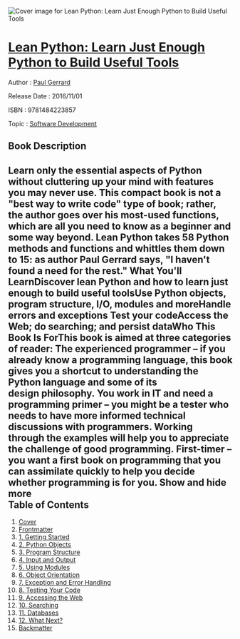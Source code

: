 ![Cover image for Lean Python: Learn Just Enough Python to Build Useful Tools](https://imgdetail.ebookreading.net/cover/cover/software_development/EB9781484223857.jpg)

[Lean Python: Learn Just Enough Python to Build Useful Tools](https://ebookreading.net/view/book/Lean+Python%3A+Learn+Just+Enough+Python+to+Build+Useful+Tools-EB9781484223857_1.html "Lean Python: Learn Just Enough Python to Build Useful Tools")
====================================================================================================================

Author : [Paul Gerrard](https://ebookreading.net/search/author/Paul+Gerrard)

Release Date : 2016/11/01

ISBN : 9781484223857

Topic : [Software Development](https://ebookreading.net/search/category/software-development)

Book Description
-----------------

 Learn only the essential aspects of Python without cluttering up your mind with features you may never use. This compact book is not a "best way to write code" type of book; rather, the author goes over his most-used functions, which are all you need to know as a beginner and some way beyond.
Lean Python takes 58 Python methods and functions and whittles them down to 15: as author Paul Gerrard says, "I haven't found a need for the rest."
What You'll LearnDiscover lean Python and how to learn just enough to build useful toolsUse Python objects, program structure, I/O, modules and moreHandle errors and exceptions Test your codeAccess the Web; do searching; and persist dataWho This Book Is ForThis book is aimed at three categories of reader: The experienced programmer – if you already know a programming language, this book gives you a shortcut to understanding the Python language and some of its design philosophy. You work in IT and need a programming primer – you might be a tester who needs to have more informed technical discussions with programmers. Working through the examples will help you to appreciate the challenge of good programming. First-timer – you want a first book on programming that you can assimilate quickly to help you decide whether programming is for you.        Show and hide more                
Table of Contents
-----------------

1. [Cover](https://ebookreading.net/view/book/Lean+Python%3A+Learn+Just+Enough+Python+to+Build+Useful+Tools-EB9781484223857_1.html)
1. [Frontmatter](https://ebookreading.net/view/book/Lean+Python%3A+Learn+Just+Enough+Python+to+Build+Useful+Tools-EB9781484223857_2.html)
1. [1. Getting Started](https://ebookreading.net/view/book/Lean+Python%3A+Learn+Just+Enough+Python+to+Build+Useful+Tools-EB9781484223857_3.html)
1. [2. Python Objects](https://ebookreading.net/view/book/Lean+Python%3A+Learn+Just+Enough+Python+to+Build+Useful+Tools-EB9781484223857_4.html)
1. [3. Program Structure](https://ebookreading.net/view/book/Lean+Python%3A+Learn+Just+Enough+Python+to+Build+Useful+Tools-EB9781484223857_5.html)
1. [4. Input and Output](https://ebookreading.net/view/book/Lean+Python%3A+Learn+Just+Enough+Python+to+Build+Useful+Tools-EB9781484223857_6.html)
1. [5. Using Modules](https://ebookreading.net/view/book/Lean+Python%3A+Learn+Just+Enough+Python+to+Build+Useful+Tools-EB9781484223857_7.html)
1. [6. Object Orientation](https://ebookreading.net/view/book/Lean+Python%3A+Learn+Just+Enough+Python+to+Build+Useful+Tools-EB9781484223857_8.html)
1. [7. Exception and Error Handling](https://ebookreading.net/view/book/Lean+Python%3A+Learn+Just+Enough+Python+to+Build+Useful+Tools-EB9781484223857_9.html)
1. [8. Testing Your Code](https://ebookreading.net/view/book/Lean+Python%3A+Learn+Just+Enough+Python+to+Build+Useful+Tools-EB9781484223857_10.html)
1. [9. Accessing the Web](https://ebookreading.net/view/book/Lean+Python%3A+Learn+Just+Enough+Python+to+Build+Useful+Tools-EB9781484223857_11.html)
1. [10. Searching](https://ebookreading.net/view/book/Lean+Python%3A+Learn+Just+Enough+Python+to+Build+Useful+Tools-EB9781484223857_12.html)
1. [11. Databases](https://ebookreading.net/view/book/Lean+Python%3A+Learn+Just+Enough+Python+to+Build+Useful+Tools-EB9781484223857_13.html)
1. [12. What Next?](https://ebookreading.net/view/book/Lean+Python%3A+Learn+Just+Enough+Python+to+Build+Useful+Tools-EB9781484223857_14.html)
1. [Backmatter](https://ebookreading.net/view/book/Lean+Python%3A+Learn+Just+Enough+Python+to+Build+Useful+Tools-EB9781484223857_15.html)
